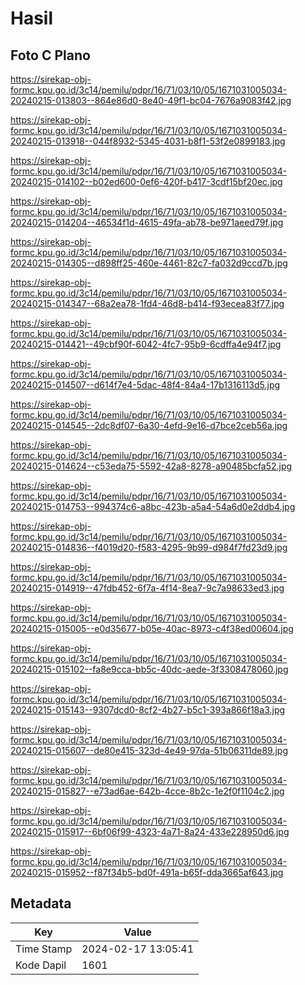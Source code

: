# Hasil

## Foto C Plano

https://sirekap-obj-formc.kpu.go.id/3c14/pemilu/pdpr/16/71/03/10/05/1671031005034-20240215-013803--864e86d0-8e40-49f1-bc04-7676a9083f42.jpg

https://sirekap-obj-formc.kpu.go.id/3c14/pemilu/pdpr/16/71/03/10/05/1671031005034-20240215-013918--044f8932-5345-4031-b8f1-53f2e0899183.jpg

https://sirekap-obj-formc.kpu.go.id/3c14/pemilu/pdpr/16/71/03/10/05/1671031005034-20240215-014102--b02ed600-0ef6-420f-b417-3cdf15bf20ec.jpg

https://sirekap-obj-formc.kpu.go.id/3c14/pemilu/pdpr/16/71/03/10/05/1671031005034-20240215-014204--46534f1d-4615-49fa-ab78-be971aeed79f.jpg

https://sirekap-obj-formc.kpu.go.id/3c14/pemilu/pdpr/16/71/03/10/05/1671031005034-20240215-014305--d898ff25-460e-4461-82c7-fa032d9ccd7b.jpg

https://sirekap-obj-formc.kpu.go.id/3c14/pemilu/pdpr/16/71/03/10/05/1671031005034-20240215-014347--68a2ea78-1fd4-46d8-b414-f93ecea83f77.jpg

https://sirekap-obj-formc.kpu.go.id/3c14/pemilu/pdpr/16/71/03/10/05/1671031005034-20240215-014421--49cbf90f-6042-4fc7-95b9-6cdffa4e94f7.jpg

https://sirekap-obj-formc.kpu.go.id/3c14/pemilu/pdpr/16/71/03/10/05/1671031005034-20240215-014507--d614f7e4-5dac-48f4-84a4-17b1316113d5.jpg

https://sirekap-obj-formc.kpu.go.id/3c14/pemilu/pdpr/16/71/03/10/05/1671031005034-20240215-014545--2dc8df07-6a30-4efd-9e16-d7bce2ceb56a.jpg

https://sirekap-obj-formc.kpu.go.id/3c14/pemilu/pdpr/16/71/03/10/05/1671031005034-20240215-014624--c53eda75-5592-42a8-8278-a90485bcfa52.jpg

https://sirekap-obj-formc.kpu.go.id/3c14/pemilu/pdpr/16/71/03/10/05/1671031005034-20240215-014753--994374c6-a8bc-423b-a5a4-54a6d0e2ddb4.jpg

https://sirekap-obj-formc.kpu.go.id/3c14/pemilu/pdpr/16/71/03/10/05/1671031005034-20240215-014836--f4019d20-f583-4295-9b99-d984f7fd23d9.jpg

https://sirekap-obj-formc.kpu.go.id/3c14/pemilu/pdpr/16/71/03/10/05/1671031005034-20240215-014919--47fdb452-6f7a-4f14-8ea7-9c7a98633ed3.jpg

https://sirekap-obj-formc.kpu.go.id/3c14/pemilu/pdpr/16/71/03/10/05/1671031005034-20240215-015005--e0d35677-b05e-40ac-8973-c4f38ed00604.jpg

https://sirekap-obj-formc.kpu.go.id/3c14/pemilu/pdpr/16/71/03/10/05/1671031005034-20240215-015102--fa8e9cca-bb5c-40dc-aede-3f3308478060.jpg

https://sirekap-obj-formc.kpu.go.id/3c14/pemilu/pdpr/16/71/03/10/05/1671031005034-20240215-015143--9307dcd0-8cf2-4b27-b5c1-393a866f18a3.jpg

https://sirekap-obj-formc.kpu.go.id/3c14/pemilu/pdpr/16/71/03/10/05/1671031005034-20240215-015607--de80e415-323d-4e49-97da-51b06311de89.jpg

https://sirekap-obj-formc.kpu.go.id/3c14/pemilu/pdpr/16/71/03/10/05/1671031005034-20240215-015827--e73ad6ae-642b-4cce-8b2c-1e2f0f1104c2.jpg

https://sirekap-obj-formc.kpu.go.id/3c14/pemilu/pdpr/16/71/03/10/05/1671031005034-20240215-015917--6bf06f99-4323-4a71-8a24-433e228950d6.jpg

https://sirekap-obj-formc.kpu.go.id/3c14/pemilu/pdpr/16/71/03/10/05/1671031005034-20240215-015952--f87f34b5-bd0f-491a-b65f-dda3665af643.jpg


## Metadata

| Key        | Value               |
| ---------- | ------------------- |
| Time Stamp | 2024-02-17 13:05:41 |
| Kode Dapil | 1601                |



